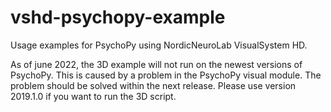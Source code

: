 # vshd-psychopy-example
Usage examples for PsychoPy using NordicNeuroLab VisualSystem HD.

As of june 2022, the 3D example will not run on the newest versions of PsychoPy.
This is caused by a problem in the PsychoPy visual module. 
The problem should be solved within the next release.
Please use version 2019.1.0 if you want to run the 3D script.
